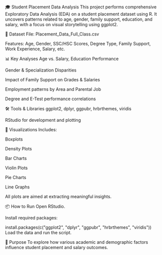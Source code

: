 🎓 Student Placement Data Analysis
This project performs comprehensive Exploratory Data Analysis (EDA) on a student placement dataset using R. It uncovers patterns related to age, gender, family support, education, and salary, with a focus on visual storytelling using ggplot2.

📁 Dataset
File: Placement_Data_Full_Class.csv

Features: Age, Gender, SSC/HSC Scores, Degree Type, Family Support, Work Experience, Salary, etc.

📊 Key Analyses
Age vs. Salary, Education Performance

Gender & Specialization Disparities

Impact of Family Support on Grades & Salaries

Employment patterns by Area and Parental Job

Degree and E-Test performance correlations

🛠️ Tools & Libraries
ggplot2, dplyr, ggpubr, hrbrthemes, viridis

RStudio for development and plotting

📸 Visualizations
Includes:

Boxplots

Density Plots

Bar Charts

Violin Plots

Pie Charts

Line Graphs

All plots are aimed at extracting meaningful insights.

📦 How to Run
Open RStudio.

Install required packages:

install.packages(c("ggplot2", "dplyr", "ggpubr", "hrbrthemes", "viridis"))
Load the data and run the script.

📌 Purpose
To explore how various academic and demographic factors influence student placement and salary outcomes.

